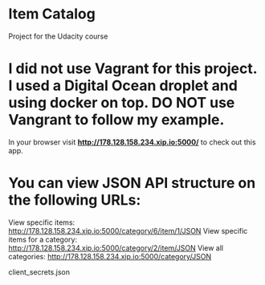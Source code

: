 # Item Catalog
Project for the Udacity course
# I did not use Vagrant for this project. I used a Digital Ocean droplet and using docker on top. DO NOT use Vangrant to follow my example.

In your browser visit **http://178.128.158.234.xip.io:5000/** to check out this app.

# You can view JSON API structure on the following URLs:

View specific items:
http://178.128.158.234.xip.io:5000/category/6/item/1/JSON
View specific items for a category:
http://178.128.158.234.xip.io:5000/category/2/item/JSON
View all categories:
http://178.128.158.234.xip.io:5000/category/JSON




client_secrets.json

